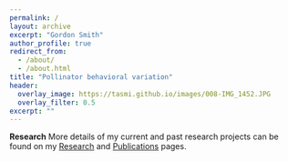 ```yaml
---
permalink: /
layout: archive
excerpt: "Gordon Smith"
author_profile: true
redirect_from: 
  - /about/
  - /about.html
title: "Pollinator behavioral variation"
header:
  overlay_image: https://tasmi.github.io/images/008-IMG_1452.JPG
  overlay_filter: 0.5
excerpt: ""
---
```


**Research**
More details of my current and past research projects can be found on my [Research](https://gosmith2.github.io/research/) and [Publications](https://gosmith2.github.io/publications) pages.
